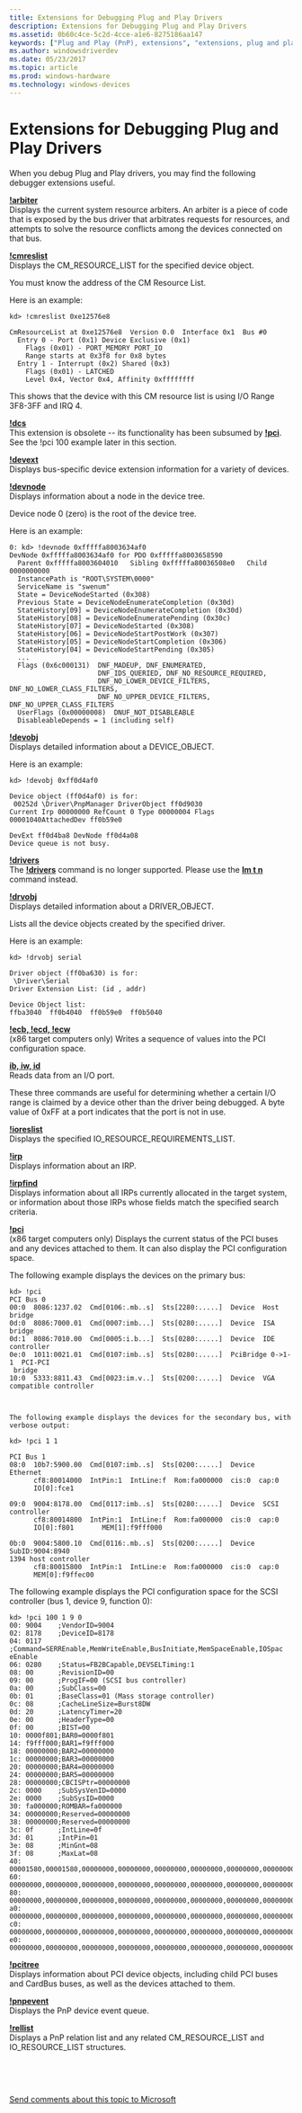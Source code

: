 ```yaml
---
title: Extensions for Debugging Plug and Play Drivers
description: Extensions for Debugging Plug and Play Drivers
ms.assetid: 0b60c4ce-5c2d-4cce-a1e6-8275186aa147
keywords: ["Plug and Play (PnP), extensions", "extensions, plug and play"]
ms.author: windowsdriverdev
ms.date: 05/23/2017
ms.topic: article
ms.prod: windows-hardware
ms.technology: windows-devices
---
```


# Extensions for Debugging Plug and Play Drivers


When you debug Plug and Play drivers, you may find the following debugger extensions useful.

[**!arbiter**](-arbiter.md)  
Displays the current system resource arbiters. An arbiter is a piece of code that is exposed by the bus driver that arbitrates requests for resources, and attempts to solve the resource conflicts among the devices connected on that bus.

[**!cmreslist**](-cmreslist.md)  
Displays the CM\_RESOURCE\_LIST for the specified device object.

You must know the address of the CM Resource List.

Here is an example:

``` syntax
kd> !cmreslist 0xe12576e8

CmResourceList at 0xe12576e8  Version 0.0  Interface 0x1  Bus #0
  Entry 0 - Port (0x1) Device Exclusive (0x1)
    Flags (0x01) - PORT_MEMORY PORT_IO
    Range starts at 0x3f8 for 0x8 bytes
  Entry 1 - Interrupt (0x2) Shared (0x3)
    Flags (0x01) - LATCHED
    Level 0x4, Vector 0x4, Affinity 0xffffffff
```

This shows that the device with this CM resource list is using I/O Range 3F8-3FF and IRQ 4.

[**!dcs**](-dcs.md)  
This extension is obsolete -- its functionality has been subsumed by [**!pci**](-pci.md). See the !pci 100 example later in this section.

[**!devext**](-devext.md)  
Displays bus-specific device extension information for a variety of devices.

[**!devnode**](-devnode.md)  
Displays information about a node in the device tree.

Device node 0 (zero) is the root of the device tree.

Here is an example:

``` syntax
0: kd> !devnode 0xfffffa8003634af0
DevNode 0xfffffa8003634af0 for PDO 0xfffffa8003658590
  Parent 0xfffffa8003604010   Sibling 0xfffffa80036508e0   Child 0000000000
  InstancePath is "ROOT\SYSTEM\0000"
  ServiceName is "swenum"
  State = DeviceNodeStarted (0x308)
  Previous State = DeviceNodeEnumerateCompletion (0x30d)
  StateHistory[09] = DeviceNodeEnumerateCompletion (0x30d)
  StateHistory[08] = DeviceNodeEnumeratePending (0x30c)
  StateHistory[07] = DeviceNodeStarted (0x308)
  StateHistory[06] = DeviceNodeStartPostWork (0x307)
  StateHistory[05] = DeviceNodeStartCompletion (0x306)
  StateHistory[04] = DeviceNodeStartPending (0x305)
  ...
  Flags (0x6c000131)  DNF_MADEUP, DNF_ENUMERATED, 
                      DNF_IDS_QUERIED, DNF_NO_RESOURCE_REQUIRED, 
                      DNF_NO_LOWER_DEVICE_FILTERS, DNF_NO_LOWER_CLASS_FILTERS, 
                      DNF_NO_UPPER_DEVICE_FILTERS, DNF_NO_UPPER_CLASS_FILTERS
  UserFlags (0x00000008)  DNUF_NOT_DISABLEABLE
  DisableableDepends = 1 (including self)
```

[**!devobj**](-devobj.md)  
Displays detailed information about a DEVICE\_OBJECT.

Here is an example:

``` syntax
kd> !devobj 0xff0d4af0

Device object (ff0d4af0) is for:
 00252d \Driver\PnpManager DriverObject ff0d9030
Current Irp 00000000 RefCount 0 Type 00000004 Flags 00001040AttachedDev ff0b59e0

DevExt ff0d4ba8 DevNode ff0d4a08
Device queue is not busy.
```

[**!drivers**](-drivers.md)  
The [**!drivers**](-drivers.md) command is no longer supported. Please use the [**lm t n**](lm--list-loaded-modules-.md) command instead.

[**!drvobj**](-drvobj.md)  
Displays detailed information about a DRIVER\_OBJECT.

Lists all the device objects created by the specified driver.

Here is an example:

``` syntax
kd> !drvobj serial

Driver object (ff0ba630) is for:
 \Driver\Serial
Driver Extension List: (id , addr)

Device Object list:
ffba3040  ff0b4040  ff0b59e0  ff0b5040
```

[**!ecb, !ecd, !ecw**](-ecb---ecd---ecw.md)  
(x86 target computers only) Writes a sequence of values into the PCI configuration space.

[**ib, iw, id**](-ib---id---iw.md)  
Reads data from an I/O port.

These three commands are useful for determining whether a certain I/O range is claimed by a device other than the driver being debugged. A byte value of 0xFF at a port indicates that the port is not in use.

[**!ioreslist**](-ioreslist.md)  
Displays the specified IO\_RESOURCE\_REQUIREMENTS\_LIST.

[**!irp**](-irp.md)  
Displays information about an IRP.

[**!irpfind**](-irpfind.md)  
Displays information about all IRPs currently allocated in the target system, or information about those IRPs whose fields match the specified search criteria.

[**!pci**](-pci.md)  
(x86 target computers only) Displays the current status of the PCI buses and any devices attached to them. It can also display the PCI configuration space.

The following example displays the devices on the primary bus:

``` syntax
kd> !pci
PCI Bus 0
00:0  8086:1237.02  Cmd[0106:.mb..s]  Sts[2280:.....]  Device  Host bridge
0d:0  8086:7000.01  Cmd[0007:imb...]  Sts[0280:.....]  Device  ISA bridge
0d:1  8086:7010.00  Cmd[0005:i.b...]  Sts[0280:.....]  Device  IDE controller
0e:0  1011:0021.01  Cmd[0107:imb..s]  Sts[0280:.....]  PciBridge 0->1-1  PCI-PCI
 bridge
10:0  5333:8811.43  Cmd[0023:im.v..]  Sts[0200:.....]  Device  VGA compatible controller



The following example displays the devices for the secondary bus, with verbose output:

kd> !pci 1 1

PCI Bus 1
08:0  10b7:5900.00  Cmd[0107:imb..s]  Sts[0200:.....]  Device  Ethernet
      cf8:80014000  IntPin:1  IntLine:f  Rom:fa000000  cis:0  cap:0
      IO[0]:fce1

09:0  9004:8178.00  Cmd[0117:imb..s]  Sts[0280:.....]  Device  SCSI controller
      cf8:80014800  IntPin:1  IntLine:f  Rom:fa000000  cis:0  cap:0
      IO[0]:f801       MEM[1]:f9fff000

0b:0  9004:5800.10  Cmd[0116:.mb..s]  Sts[0200:.....]  Device  SubID:9004:8940
1394 host controller
      cf8:80015800  IntPin:1  IntLine:e  Rom:fa000000  cis:0  cap:0
      MEM[0]:f9ffec00
```

The following example displays the PCI configuration space for the SCSI controller (bus 1, device 9, function 0):

``` syntax
kd> !pci 100 1 9 0 
00: 9004    ;VendorID=9004
02: 8178    ;DeviceID=8178
04: 0117    ;Command=SERREnable,MemWriteEnable,BusInitiate,MemSpaceEnable,IOSpac
eEnable
06: 0280    ;Status=FB2BCapable,DEVSELTiming:1
08: 00      ;RevisionID=00
09: 00      ;ProgIF=00 (SCSI bus controller)
0a: 00      ;SubClass=00
0b: 01      ;BaseClass=01 (Mass storage controller)
0c: 08      ;CacheLineSize=Burst8DW
0d: 20      ;LatencyTimer=20
0e: 00      ;HeaderType=00
0f: 00      ;BIST=00
10: 0000f801;BAR0=0000f801
14: f9fff000;BAR1=f9fff000
18: 00000000;BAR2=00000000
1c: 00000000;BAR3=00000000
20: 00000000;BAR4=00000000
24: 00000000;BAR5=00000000
28: 00000000;CBCISPtr=00000000
2c: 0000    ;SubSysVenID=0000
2e: 0000    ;SubSysID=0000
30: fa000000;ROMBAR=fa000000
34: 00000000;Reserved=00000000
38: 00000000;Reserved=00000000
3c: 0f      ;IntLine=0f
3d: 01      ;IntPin=01
3e: 08      ;MinGnt=08
3f: 08      ;MaxLat=08
40: 00001580,00001580,00000000,00000000,00000000,00000000,00000000,00000000
60: 00000000,00000000,00000000,00000000,00000000,00000000,00000000,00000000
80: 00000000,00000000,00000000,00000000,00000000,00000000,00000000,00000000
a0: 00000000,00000000,00000000,00000000,00000000,00000000,00000000,00000000
c0: 00000000,00000000,00000000,00000000,00000000,00000000,00000000,00000000
e0: 00000000,00000000,00000000,00000000,00000000,00000000,00000000,00000000
```

[**!pcitree**](-pcitree.md)  
Displays information about PCI device objects, including child PCI buses and CardBus buses, as well as the devices attached to them.

[**!pnpevent**](-pnpevent.md)  
Displays the PnP device event queue.

[**!rellist**](-rellist.md)  
Displays a PnP relation list and any related CM\_RESOURCE\_LIST and IO\_RESOURCE\_LIST structures.

 

 

[Send comments about this topic to Microsoft](mailto:wsddocfb@microsoft.com?subject=Documentation%20feedback%20[debugger\debugger]:%20Extensions%20for%20Debugging%20Plug%20and%20Play%20Drivers%20%20RELEASE:%20%285/15/2017%29&body=%0A%0APRIVACY%20STATEMENT%0A%0AWe%20use%20your%20feedback%20to%20improve%20the%20documentation.%20We%20don't%20use%20your%20email%20address%20for%20any%20other%20purpose,%20and%20we'll%20remove%20your%20email%20address%20from%20our%20system%20after%20the%20issue%20that%20you're%20reporting%20is%20fixed.%20While%20we're%20working%20to%20fix%20this%20issue,%20we%20might%20send%20you%20an%20email%20message%20to%20ask%20for%20more%20info.%20Later,%20we%20might%20also%20send%20you%20an%20email%20message%20to%20let%20you%20know%20that%20we've%20addressed%20your%20feedback.%0A%0AFor%20more%20info%20about%20Microsoft's%20privacy%20policy,%20see%20http://privacy.microsoft.com/default.aspx. "Send comments about this topic to Microsoft")




